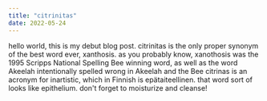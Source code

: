 ```yaml
---
title: "citrinitas"
date: 2022-05-24
---
```


hello world, this is my debut blog post.
citrinitas is the only proper synonym of the best word ever, xanthosis.
as you probably know, xanothosis was the 1995 Scripps National Spelling Bee winning word, as well as the word Akeelah intentionally spelled wrong in Akeelah and the Bee
citrinas is an acronym for inartistic, which in Finnish is epätaiteellinen. that word sort of looks like epithelium.
don't forget to moisturize and cleanse!
